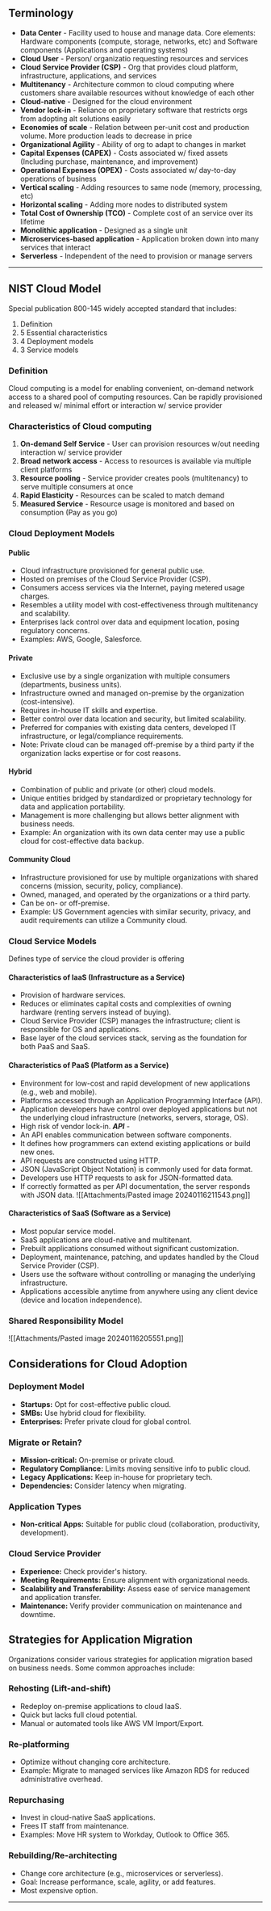 ## Terminology
- **Data Center** - Facility used to house and manage data. Core elements: Hardware components (compute, storage, networks, etc) and Software components (Applications and operating systems)
- **Cloud User** - Person/ organizatio requesting resources and services
- **Cloud Service Provider (CSP)** - Org that provides cloud platform, infrastructure, applications, and services
- **Multitenancy** - Architecture common to cloud computing where customers share available resources without knowledge of each other
- **Cloud-native** - Designed for the cloud environment
- **Vendor lock-in** - Reliance on proprietary software that restricts orgs from adopting alt solutions easily
- **Economies of scale** - Relation between per-unit cost and production volume. More production leads to decrease in price
- **Organizational Agility** - Ability of org to adapt to changes in market
- **Capital Expenses (CAPEX)** - Costs associated w/ fixed assets (Including purchase, maintenance, and improvement)
- **Operational Expenses (OPEX)** - Costs associated w/ day-to-day operations of business
- **Vertical scaling** - Adding resources to same node (memory, processing, etc)
- **Horizontal scaling** - Adding more nodes to distributed system
- **Total Cost of Ownership (TCO)** - Complete cost of an service over its lifetime
- **Monolithic application** - Designed as a single unit
- **Microservices-based application** - Application broken down into many services that interact
- **Serverless** - Independent of the need to provision or manage servers
------------------------------------------------------
## NIST Cloud Model
Special publication 800-145 widely accepted standard that includes:
1. Definition
3. 5 Essential characteristics
4. 4 Deployment models
5. 3 Service models

### Definition
Cloud computing is a model for enabling convenient, on-demand network access to a shared pool of computing resources. Can be rapidly provisioned and released w/ minimal effort or interaction w/ service provider

### Characteristics of Cloud computing
1. **On-demand Self Service** - User can provision resources w/out needing interaction w/ service provider
2. **Broad network access** - Access to resources is available via multiple client platforms
3. **Resource pooling** - Service provider creates pools (multitenancy) to serve multiple consumers at once
4. **Rapid Elasticity** - Resources can be scaled to match demand
5. **Measured Service** - Resource usage is monitored and based on consumption (Pay as you go)

### Cloud Deployment Models

#### Public
- Cloud infrastructure provisioned for general public use.
- Hosted on premises of the Cloud Service Provider (CSP).
- Consumers access services via the Internet, paying metered usage charges.
- Resembles a utility model with cost-effectiveness through multitenancy and scalability.
- Enterprises lack control over data and equipment location, posing regulatory concerns.
- Examples: AWS, Google, Salesforce.

#### Private
- Exclusive use by a single organization with multiple consumers (departments, business units).
- Infrastructure owned and managed on-premise by the organization (cost-intensive).
- Requires in-house IT skills and expertise.
- Better control over data location and security, but limited scalability.
- Preferred for companies with existing data centers, developed IT infrastructure, or legal/compliance requirements.
- Note: Private cloud can be managed off-premise by a third party if the organization lacks expertise or for cost reasons.
#### Hybrid
- Combination of public and private (or other) cloud models.
- Unique entities bridged by standardized or proprietary technology for data and application portability.
- Management is more challenging but allows better alignment with business needs.
- Example: An organization with its own data center may use a public cloud for cost-effective data backup.
#### Community Cloud
- Infrastructure provisioned for use by multiple organizations with shared concerns (mission, security, policy, compliance).
- Owned, managed, and operated by the organizations or a third party.
- Can be on- or off-premise.
- Example: US Government agencies with similar security, privacy, and audit requirements can utilize a Community cloud.
### Cloud Service Models
Defines type of service the cloud provider is offering

#### Characteristics of IaaS (Infrastructure as a Service)
- Provision of hardware services.
- Reduces or eliminates capital costs and complexities of owning hardware (renting servers instead of buying).
- Cloud Service Provider (CSP) manages the infrastructure; client is responsible for OS and applications.
- Base layer of the cloud services stack, serving as the foundation for both PaaS and SaaS.
#### Characteristics of PaaS (Platform as a Service)
- Environment for low-cost and rapid development of new applications (e.g., web and mobile).
- Platforms accessed through an Application Programming Interface (API).
- Application developers have control over deployed applications but not the underlying cloud infrastructure (networks, servers, storage, OS).
- High risk of vendor lock-in.
***API*** -
- An API enables communication between software components.
- It defines how programmers can extend existing applications or build new ones.
- API requests are constructed using HTTP.
- JSON (JavaScript Object Notation) is commonly used for data format.
- Developers use HTTP requests to ask for JSON-formatted data.
- If correctly formatted as per API documentation, the server responds with JSON data.
![[Attachments/Pasted image 20240116211543.png]]
#### Characteristics of SaaS (Software as a Service)
- Most popular service model.
- SaaS applications are cloud-native and multitenant.
- Prebuilt applications consumed without significant customization.
- Deployment, maintenance, patching, and updates handled by the Cloud Service Provider (CSP).
- Users use the software without controlling or managing the underlying infrastructure.
- Applications accessible anytime from anywhere using any client device (device and location independence).

### Shared Responsibility Model
![[Attachments/Pasted image 20240116205551.png]]

## Considerations for Cloud Adoption

### Deployment Model
- **Startups:** Opt for cost-effective public cloud.
- **SMBs:** Use hybrid cloud for flexibility.
- **Enterprises:** Prefer private cloud for global control.

### Migrate or Retain?
- **Mission-critical:** On-premise or private cloud.
- **Regulatory Compliance:** Limits moving sensitive info to public cloud.
- **Legacy Applications:** Keep in-house for proprietary tech.
- **Dependencies:** Consider latency when migrating.

### Application Types
- **Non-critical Apps:** Suitable for public cloud (collaboration, productivity, development).

### Cloud Service Provider
- **Experience:** Check provider's history.
- **Meeting Requirements:** Ensure alignment with organizational needs.
- **Scalability and Transferability:** Assess ease of service management and application transfer.
- **Maintenance:** Verify provider communication on maintenance and downtime.
## Strategies for Application Migration

Organizations consider various strategies for application migration based on business needs. Some common approaches include:

### Rehosting (Lift-and-shift)
- Redeploy on-premise applications to cloud IaaS.
- Quick but lacks full cloud potential.
- Manual or automated tools like AWS VM Import/Export.

### Re-platforming
- Optimize without changing core architecture.
- Example: Migrate to managed services like Amazon RDS for reduced administrative overhead.

### Repurchasing
- Invest in cloud-native SaaS applications.
- Frees IT staff from maintenance.
- Examples: Move HR system to Workday, Outlook to Office 365.

### Rebuilding/Re-architecting
- Change core architecture (e.g., microservices or serverless).
- Goal: Increase performance, scale, agility, or add features.
- Most expensive option.
------------------------------------------------------